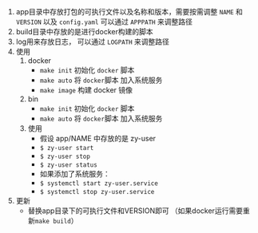 1. app目录中存放打包的可执行文件以及名称和版本，需要按需调整 `NAME` 和 `VERSION` 以及 `config.yaml` 可以通过 `APPPATH` 来调整路径
2. build目录中存放的是进行docker构建的脚本
3. log用来存放日志， 可以通过 `LOGPATH` 来调整路径
4. 使用
   1. docker 
      - `make init` 初始化 `docker` 脚本
      - `make auto` 将 `docker`脚本 加入系统服务
      - `make image` 构建 docker 镜像
   2. bin
      - `make init` 初始化 `docker` 脚本
      - `make auto` 将 `docker`脚本 加入系统服务
   3. 使用
      - 假设 app/NAME 中存放的是 zy-user 
      - `$ zy-user start`
      - `$ zy-user stop`
      - `$ zy-user status`
      - 如果添加了系统服务：
      - `$ systemctl start zy-user.service`
      - `$ systemctl stop zy-user.service`
5. 更新
   - 替换app目录下的可执行文件和VERSION即可 （如果docker运行需要重新`make build`）